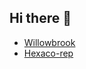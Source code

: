 ## Hi there 👋

<!--
**drsezzer/drsezzer** is a ✨ _special_ ✨ repository because its `README.md` (this file) appears on your GitHub profile.

Here are some ideas to get you started:

- 🔭 I’m currently working on ...
- 🌱 I’m currently learning ...
- 👯 I’m looking to collaborate on ...
- 🤔 I’m looking for help with ...
- 💬 Ask me about ...
- 📫 How to reach me: ...
- 😄 Pronouns: ...
- ⚡ Fun fact: ...
-->

* [Willowbrook](https://github.com/alan-turing-institute/gen-mas-sim)
* [Hexaco-rep](https://github.com/alan-turing-institute/hexaco-rep)
